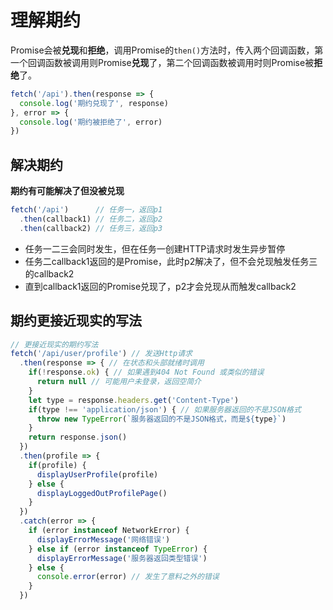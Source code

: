 # 理解期约

Promise会被**兑现**和**拒绝**，调用Promise的`then()`方法时，传入两个回调函数，第一个回调函数被调用则Promise**兑现**了，第二个回调函数被调用时则Promise被**拒绝**了。
```javascript
fetch('/api').then(response => {
  console.log('期约兑现了', response)
}, error => {
  console.log('期约被拒绝了', error)
})
```
<a name="EWUsG"></a>
## 解决期约
**期约有可能解决了但没被兑现**
```javascript
fetch('/api')      // 任务一，返回p1
  .then(callback1) // 任务二，返回p2
  .then(callback2) // 任务三，返回p3
```

- 任务一二三会同时发生，但在任务一创建HTTP请求时发生异步暂停
- 任务二callback1返回的是Promise，此时p2解决了，但不会兑现触发任务三的callback2
- 直到callback1返回的Promise兑现了，p2才会兑现从而触发callback2
<a name="PEF1G"></a>
## 期约更接近现实的写法
```javascript
// 更接近现实的期约写法
fetch('/api/user/profile') // 发送Http请求
  .then(response => { // 在状态和头部就绪时调用
    if(!response.ok) { // 如果遇到404 Not Found 或类似的错误
      return null // 可能用户未登录，返回空简介
    }
    let type = response.headers.get('Content-Type')
    if(type !== 'application/json') { // 如果服务器返回的不是JSON格式
      throw new TypeError(`服务器返回的不是JSON格式，而是${type}`)
    }
    return response.json()
  })
  .then(profile => {
    if(profile) {
      displayUserProfile(profile)
    } else {
      displayLoggedOutProfilePage()
    }
  })
  .catch(error => {
    if (error instanceof NetworkError) {
      displayErrorMessage('网络错误')
    } else if (error instanceof TypeError) {
      displayErrorMessage('服务器返回类型错误')
    } else {
      console.error(error) // 发生了意料之外的错误
    }
  })
```
